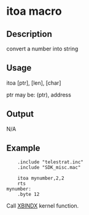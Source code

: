 # itoa macro

## Description

convert a number into string

## Usage

itoa [ptr], [len], [char]

ptr may be: (ptr), address

## Output

N/A

## Example

```ca65
    .include "telestrat.inc"
    .include "SDK_misc.mac"

    itoa mynumber,2,2
    rts
mynumber:
    .byte 12
```

Call [XBINDX](../../kernel/primitives/xbindx/) kernel function.
